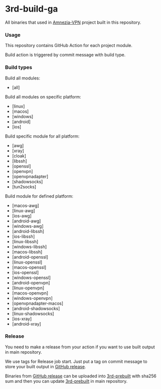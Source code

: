 # 3rd-build-ga

All binaries that used in [Amnezia-VPN](https://github.com/amnezia-vpn) project built in this repository.

### Usage

This repository contains GitHub Action for each project module. 

Build action is triggered by commit message with build type.

### Build types

Build all modules:
- [all]

Build all modules on specific platform:
- [linux]
- [macos]
- [windows]
- [android]
- [ios]

Build specific module for all platform:
- [awg]
- [xray]
- [cloak]
- [libssh]
- [openssl]
- [openvpn]
- [openvpnadapter]
- [shadowsocks]
- [tun2socks]

Build module for defined platform:
- [macos-awg]
- [linux-awg]
- [ios-awg]
- [android-awg]
- [windows-awg]
- [android-libssh]
- [ios-libssh]
- [linux-libssh]
- [windows-libssh]
- [macos-libssh]
- [android-openssl]
- [linux-openssl]
- [macos-openssl]
- [ios-openssl]
- [windows-openssl]
- [android-openvpn]
- [linux-openvpn]
- [macos-openvpn]
- [windows-openvpn]
- [openvpnadapter-macos]
- [android-shadowsocks]
- [linux-shadowsocks]
- [ios-xray]
- [android-xray]

### Release 

You need to make a release from your action if you want to use built output in main repository. 

We use tags for Release job start. Just put a tag on commit message to store your built output in [GitHub release](https://github.com/amnezia-vpn/3rd-build-ga/releases).

Binaries from [GitHub release](https://github.com/amnezia-vpn/3rd-build-ga/releases) can be uploaded into [3rd-prebuilt](https://github.com/amnezia-vpn/3rd-prebuilt) with sha256 sum and then you can update [3rd-prebuilt](https://github.com/amnezia-vpn/3rd-prebuilt) in main repository. 


